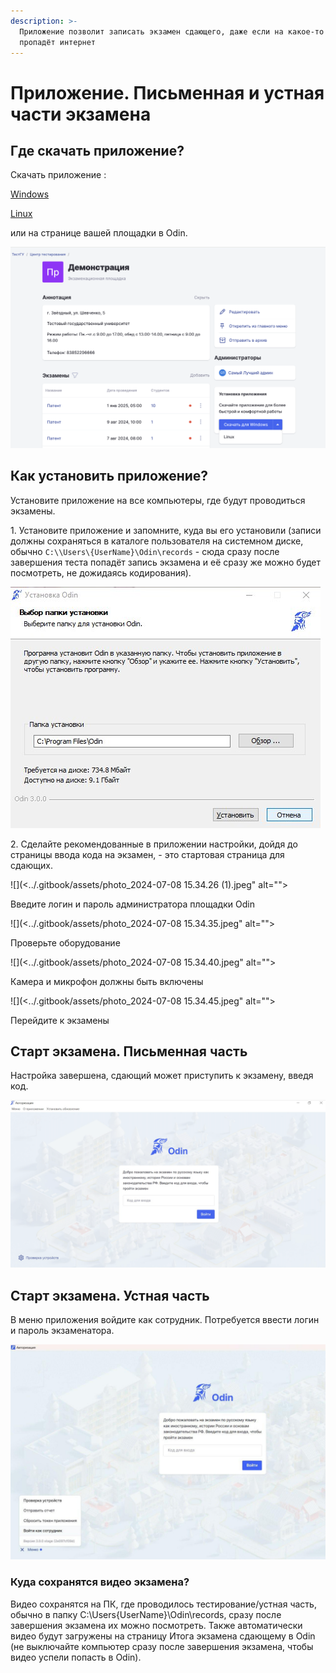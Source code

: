```yaml
---
description: >-
  Приложение позволит записать экзамен сдающего, даже если на какое-то время
  пропадёт интернет
---
```


# Приложение. Письменная и устная  части экзамена

## Где скачать приложение?

Cкачать приложение :[ ](https://www.odin.study/api/migrationExamApp/download/Win32)

[Windows](https://www.odin.study/api/migrationExamApp/download/Win32) 

[Linux](https://www.odin.study/api/migrationExamApp/download/Linux)

или на странице вашей площадки в Odin.

![](<../.gitbook/assets/image (296).png>)

## Как установить приложение?

Установите приложение на все компьютеры, где будут проводиться экзамены.

1\. Установите приложение и запомните, куда вы его установили (записи должны сохраняться в каталоге пользователя на системном диске, обычно `C:\\Users\{UserName}\Odin\records`  - сюда сразу после завершения теста попадёт запись экзамена и её сразу же можно будет посмотреть, не дожидаясь кодирования).

![](<../.gitbook/assets/photo_2024-07-08 15.34.17.jpeg>)

2\.  Сделайте рекомендованные в приложении настройки, дойдя до страницы ввода кода на экзамен,  - это стартовая страница для сдающих.

![](<../.gitbook/assets/photo_2024-07-08 15.34.26 (1).jpeg" alt=""><figcaption><p>Введите логин и пароль администратора площадки Odin</p></figcaption></figure>

![](<../.gitbook/assets/photo_2024-07-08 15.34.35.jpeg" alt=""><figcaption><p> Проверьте оборудование</p></figcaption></figure>

![](<../.gitbook/assets/photo_2024-07-08 15.34.40.jpeg" alt=""><figcaption><p>Камера и микрофон должны быть включены</p></figcaption></figure>

![](<../.gitbook/assets/photo_2024-07-08 15.34.45.jpeg" alt=""><figcaption><p>Перейдите к экзамены</p></figcaption></figure>

## Старт экзамена. Письменная часть

Настройка завершена, сдающий может приступить к экзамену, введя код.

![](<../.gitbook/assets/image (264).png>)

## Старт экзамена. Устная часть

В меню приложения войдите как сотрудник. Потребуется ввести логин и пароль экзаменатора.

![](<../.gitbook/assets/telegram-cloud-photo-size-2-5382035562162154497-y.jpg>)

### Куда сохранятся видео экзамена?

Видео сохранятся на ПК, где проводилось тестирование/устная часть, обычно в папку C:\Users{UserName}\Odin\records, сразу после завершения экзамена их можно посмотреть. Также автоматически видео будут загружены на страницу Итога экзамена сдающему в Odin (не выключайте компьютер сразу после завершения экзамена, чтобы видео успели попасть в Odin).
